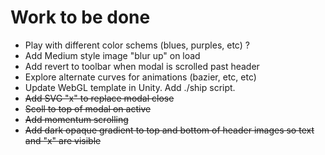 # Work to be done

- Play with different color schems (blues, purples, etc) ?
- Add Medium style image "blur up" on load
- Add revert to toolbar when modal is scrolled past header
- Explore alternate curves for animations (bazier, etc, etc)
- Update WebGL template in Unity. Add ./ship script.
- ~~Add SVG "x" to replace modal close~~
- ~~Scoll to top of modal on active~~
- ~~Add momentum scrolling~~
- ~~Add dark opaque gradient to top and bottom of header images so text and "x" are visible~~
